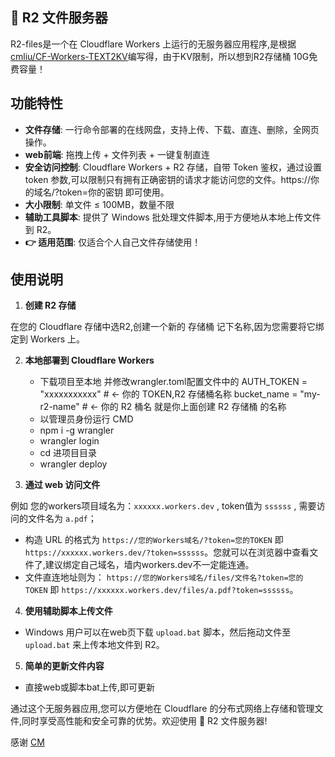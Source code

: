 ## 📁 R2 文件服务器

R2-files是一个在 Cloudflare Workers 上运行的无服务器应用程序,是根据[cmliu/CF-Workers-TEXT2KV](https://github.com/cmliu/CF-Workers-TEXT2KV)编写得，由于KV限制，所以想到R2存储桶 10G免费容量！

## 功能特性

- **文件存储**: 一行命令部署的在线网盘，支持上传、下载、直连、删除，全网页操作。
- **web前端**: 拖拽上传 + 文件列表 + 一键复制直连
- **安全访问控制**: Cloudflare Workers + R2 存储，自带 Token 鉴权，通过设置 token 参数,可以限制只有拥有正确密钥的请求才能访问您的文件。https://你的域名/?token=你的密钥 即可使用。
- **大小限制**: 单文件 ≤ 100MB，数量不限
- **辅助工具脚本**: 提供了 Windows 批处理文件脚本,用于方便地从本地上传文件到 R2。
- **👉 适用范围**: 仅适合个人自己文件存储使用！

## 使用说明

1. **创建 R2 存储**

在您的 Cloudflare 存储中选R2,创建一个新的 存储桶 记下名称,因为您需要将它绑定到 Workers 上。

2. **本地部署到 Cloudflare Workers**

   - 下载项目至本地 并修改wrangler.toml配置文件中的 AUTH_TOKEN = "xxxxxxxxxxx" # ← 你的 TOKEN,R2 存储桶名称 bucket_name = "my-r2-name"   # ← 你的 R2 桶名 就是你上面创建 R2 存储桶 的名称
   - 以管理员身份运行 CMD
   - npm i -g wrangler
   - wrangler login
   - cd 进项目目录
   - wrangler deploy

3. **通过 web 访问文件**

例如 您的workers项目域名为：`xxxxxx.workers.dev` , token值为 `ssssss` , 需要访问的文件名为 `a.pdf`；
  - 构造 URL 的格式为 `https://您的Workers域名/?token=您的TOKEN` 即 `https://xxxxxx.workers.dev/?token=ssssss`。您就可以在浏览器中查看文件了,建议绑定自己域名，墙内workers.dev不一定能连通。
  - 文件直连地址则为： `https://您的Workers域名/files/文件名?token=您的TOKEN` 即 `https://xxxxxx.workers.dev/files/a.pdf?token=ssssss`。

4. **使用辅助脚本上传文件**

  - Windows 用户可以在web页下载 `upload.bat` 脚本，然后拖动文件至 `upload.bat` 来上传本地文件到 R2。

5. **简单的更新文件内容**

  - 直接web或脚本bat上传,即可更新

通过这个无服务器应用,您可以方便地在 Cloudflare 的分布式网络上存储和管理文件,同时享受高性能和安全可靠的优势。欢迎使用 📁 R2 文件服务器!

感谢 [CM](https://github.com/cmliu/)

